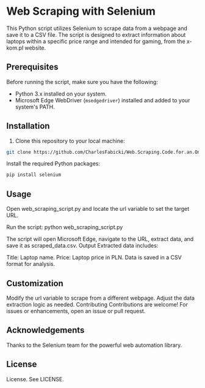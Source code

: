 # Web Scraping with Selenium

This Python script utilizes Selenium to scrape data from a webpage and save it to a CSV file. The script is designed to extract information about laptops within a specific price range and intended for gaming, from the x-kom.pl website.

## Prerequisites

Before running the script, make sure you have the following:

- Python 3.x installed on your system.
- Microsoft Edge WebDriver (`msedgedriver`) installed and added to your system's PATH.

## Installation

1. Clone this repository to your local machine:

```bash
git clone https://github.com/CharlesFabicki/Web.Scraping.Code.for.an.Online.Shop.git
```
Install the required Python packages:
```bash
pip install selenium
```
## Usage

Open web_scraping_script.py and locate the url variable to set the target URL.

Run the script:
python web_scraping_script.py

The script will open Microsoft Edge, navigate to the URL, extract data, and save it as scraped_data.csv.
Output
Extracted data includes:

Title: Laptop name.
Price: Laptop price in PLN.
Data is saved in a CSV format for analysis.

## Customization
Modify the url variable to scrape from a different webpage.
Adjust the data extraction logic as needed.
Contributing
Contributions are welcome! For issues or enhancements, open an issue or pull request.

## Acknowledgements
Thanks to the Selenium team for the powerful web automation library.

## License
License. See LICENSE.





